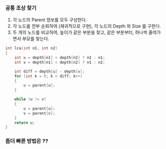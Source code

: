 ### 공통 조상 찾기

1. 각 노드의 Parent 정보를 모두 구성한다.
2. 각 노드를 전부 순회하여 (재귀적으로 구현), 각 노드의 Depth 와 Size 를 구한다.
3. 두 개의 노드를 비교하여, 높이가 같은 부분을 찾고, 같은 부분부터, 하나씩 줄여가면서 부모를 찾는다.

```c
int lca(int n1, int n2)
{
	int u = depth[n1] < depth[n2] ? n2 : n1;
	int v = depth[n1] < depth[n2] ? n1 : n2;

	int diff = depth[u] - depth[v];
	for (int k = 0; k < diff; k++)
	{
		u = parent[u];
	}

	while (u != v)
	{
		u = parent[u];
		v = parent[v];
	}
	return u;
}
```

### 좀더 빠른 방법은 ??
